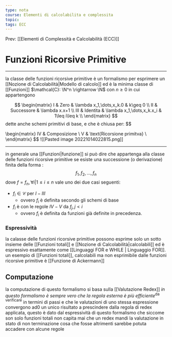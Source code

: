 ```yaml
---
type: nota
course: Elementi di calcolabilita e complessita
topic: 
tags: ECC
---
```


Prev: [[Elementi di Complessità e Calcolabilità (ECC)]]

# Funzioni Ricorsive Primitive
---
la classe delle funzioni ricorsive primitive è un formalismo per esprimere un [[Nozione di Calcolabilità|Modello di calcolo]] ed è la minima classe di [[Funzioni]] $\mathcal{C}: \N^n \rightarrow \N$ con $n\geq 0$ in cui appartengono

$$
\begin{matrix}
I & Zero & \lambda x_1,\dots,x_k.0 & k\geq 0 \\
II & Successore & \lambda x.x+1 \\
III & Identita & \lambda x_1,\dots,x_k.x_i & 1\leq i\leq k \\
\end{matrix}
$$
dette anche schemi primitivi di base, e che è chiusa per:
$$

\begin{matrix}
IV & Composizione \\
V & \text{Ricorsione primitva}  \\
\end{matrix}
$$
![[Pasted image 20221014022815.png]]

--- 
in generale una [[Funzioni|funzione]] si può dire che appartenga alla classe delle funzioni ricorsive primitive se esiste una successione (o derivazione) finita della forma :
$$f_1,f_2,\dots,f_n$$
dove $f=f_n, \forall i| 1\leq i\leq n$ vale uno dei due casi seguenti:
- $f_i \in \mathcal{C}$ per $I-III$ 
	-  ovvero $f_i$ è definita secondo gli schemi di base
- $f_i$ è con le regole $IV-V$ da $f_j,j <i$ 
	- ovvero $f_i$ è definita da funzioni già definite in precedenza.

### Espressività
la calasse delle funzioni ricorsive primitive possono esprime solo un sotto insieme delle [[Funzioni totali]] e [[Nozione di Calcolabilità|calcolabili]] ed è espressivo esattamente come [[Linguaggi FOR e WHILE | Linguaggio FOR]]. un esempio di [[Funzioni totali]], calcolabili ma non esprimibile dalle funzioni ricorsive primitive  è [[Funzione di Ackermann]]



 ## Computazione
la computazione di questo formalismo si basa sulla [[Valutazione Redex]] _in questo formalismo è sempre vero che la regola esterna è più efficiente_$^\text{da verificare}$ in termini di passi e che le valutazioni di uno stessa espressione convergono ad0 un unico risultato a prescindere dalla regola di redex applicata, questo è dato dal espressività di questo formalismo che siccome son solo funzioni totali non capita mai che un redex mandi la valutazione in stato di non terminazione cosa che fosse altrimenti sarebbe potuta accadere con alcune regole